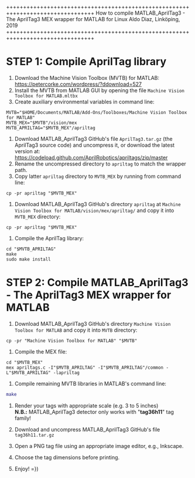 ++++++++++++++++++++++++++++++++++++++++++++++++++++++++++++++++++++++++++++++++
How to compile MATLAB_AprilTag3 - The AprilTag3 MEX wrapper for MATLAB for Linux
Aldo Diaz, Linköping, 2019
++++++++++++++++++++++++++++++++++++++++++++++++++++++++++++++++++++++++++++++++

# STEP 1: Compile AprilTag library

1. Download the Machine Vision Toolbox (MVTB) for MATLAB: <br />
https://petercorke.com/wordpress/?ddownload=527
1. Install the MVTB from MATLAB GUI by opening the file `Machine Vision Toolbox for MATLAB.mltbx`
1. Create auxiliary environmental variables in command line:
```shell
MVTB="$HOME/Documents/MATLAB/Add-Ons/Toolboxes/Machine Vision Toolbox for MATLAB"
MVTB_MEX="$MVTB"/vision/mex
MVTB_APRILTAG="$MVTB_MEX"/apriltag
```
1. Download MATLAB_AprilTag3 GitHub's file `AprilTag3.tar.gz` (the AprilTag3 source code)
and uncompress it, or download the latest version at: <br />
https://codeload.github.com/AprilRobotics/apriltags/zip/master
1. Rename the uncompressed directory to `apriltag` to match the wrapper path.
1. Copy latter `apriltag` directory to `MVTB_MEX` by running from command line: <br />
```shell
cp -pr apriltag "$MVTB_MEX"
```
1. Download MATLAB_AprilTag3 GitHub's directory `apriltag` at `Machine Vision Toolbox for MATLAB/vision/mex/apriltag/`
and copy it into `MVTB_MEX` directory:
```shell
cp -pr apriltag "$MVTB_MEX"
```
1. Compile the AprilTag library:
```shell
cd "$MVTB_APRILTAG"
make
sudo make install
```

# STEP 2: Compile MATLAB_AprilTag3 - The AprilTag3 MEX wrapper for MATLAB

1. Download MATLAB_AprilTag3 GitHub's directory `Machine Vision Toolbox for MATLAB`
and copy it into `MVTB` directory:
```shell
cp -pr "Machine Vision Toolbox for MATLAB" "$MVTB"
```
1. Compile the MEX file:
```shell
cd "$MVTB_MEX"
mex apriltags.c -I"$MVTB_APRILTAG" -I"$MVTB_APRILTAG"/common -L"$MVTB_APRILTAG" -lapriltag
```
1. Compile remaining MVTB libraries in MATLAB's command line:
```matlab
make
```
1. Render your tags with appropriate scale (e.g. 3 to 5 inches) <br />
**N.B.:** MATLAB_AprilTag3 detector only works with "**tag36h11**" tag family!

1. Download and uncompress MATLAB_AprilTag3 GitHub's file `tag36h11.tar.gz`

1. Open a PNG tag file using an appropriate image editor, e.g., Inkscape.

1. Choose the tag dimensions before printing.

1. Enjoy! =})
